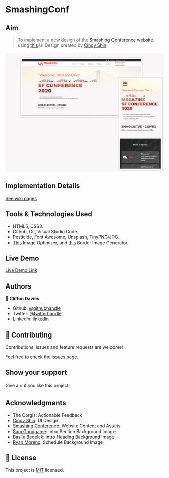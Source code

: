# SmashingConf

## Aim

> To implement a new design of the [Smashing Conference website](https://smashingconf.com/sf-2020/), using [this](https://www.behance.net/gallery/29845175/CC-Global-Summit-2015) UI Design created by [Cindy Shin](https://www.behance.net/adagio07).

![screenshot](assets/images/screenshot.png)

## Implementation Details

[See wiki pages](https://github.com/cliftondavies/SmashingConf/wiki)

## Tools & Technologies Used

- HTML5, CSS3.
- Github, Git, Visual Studio Code.
- Pesticide, Font Awesome, Unsplash, TinyPNG/JPG.
- [This](http://www.imageoptimizer.net/Pages/Home.aspx) Image Optimizer, and [this](https://border-image.com/) Border Image Generator.

## Live Demo

[Live Demo Link](https://cliftondavies.github.io/SmashingConf/)

## Authors

👤 **Clifton Davies**

- Github: [@githubhandle](https://github.com/cliftondavies)
- Twitter: [@twitterhandle](https://twitter.com/cliftonaedavies)
- Linkedin: [linkedin](https://www.linkedin.com/in/clifton-davies-mbcs/)

## 🤝 Contributing

Contributions, issues and feature requests are welcome!

Feel free to check the [issues page](https://github.com/cliftondavies/SmashingConf/issues).

## Show your support

Give a ⭐️ if you like this project!

## Acknowledgments

- The Corgis: Actionable Feedback
- [Cindy Shin](https://www.behance.net/adagio07): UI Design
- [Smashing Conference](https://smashingconf.com/sf-2020/): Website Content and Assets
- [Sam Goodgame](https://unsplash.com/photos/Pe5BC-EDtB4): Intro Section Background Image
- [Basile Bedelek](https://unsplash.com/photos/SNjvN__sSec): Intro Heading Background Image
- [Ryan Moreno](https://unsplash.com/photos/w1_4YH5IhDg): Schedule Background Image

## 📝 License

This project is [MIT](https://opensource.org/licenses/MIT) licensed.
